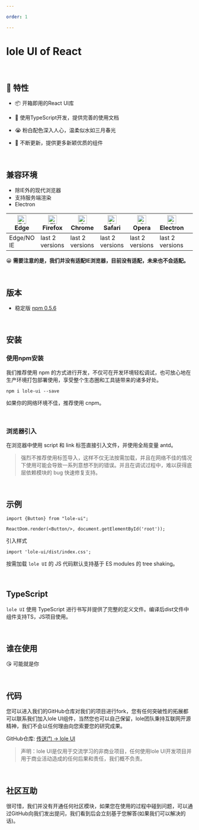 ```yaml
---

order: 1

---
```


# lole UI of React


<br/>

## 💌 **特性**

- 📦 开箱即用的React UI库

- 🤣 使用TypeScript开发，提供完善的使用文档

- 😭 粉白配色深入人心，温柔似水如三月春光

- 🤡 不断更新，提供更多新颖优质的组件


<br/>

## **兼容环境**

- 除IE外的现代浏览器
- 支持服务端渲染
- Electron

| [<img src="https://s1.ax1x.com/2022/04/02/qIdUk6.png" alt="Edge" width="24px" height="24px" />](http://godban.github.io/browsers-support-badges/)<br/> Edge  | [<img src="https://s1.ax1x.com/2022/04/02/qIdtTx.png" alt="Firefox" width="24px" height="24px" />](http://godban.github.io/browsers-support-badges/)<br/>Firefox | [<img src="https://s1.ax1x.com/2022/04/02/qIdatK.png" alt="Chrome" width="24px" height="24px" />](http://godban.github.io/browsers-support-badges/)<br/>Chrome | [<img src="https://s1.ax1x.com/2022/04/02/qIdY01.png" alt="Safari" width="24px" height="24px" />](http://godban.github.io/browsers-support-badges/)<br/>Safari | [<img src="https://s1.ax1x.com/2022/04/02/qIdJmR.png" alt="Opera" width="24px" height="24px" />](http://godban.github.io/browsers-support-badges/)<br/>Opera | [<img src="https://s1.ax1x.com/2022/04/02/qIwuDA.png" alt="Opera" width="24px" height="24px" />](http://godban.github.io/browsers-support-badges/)<br/>Electron |  | 
| --------- | --------- | --------- | --------- | --------- | --------- | --------- |
|Edge/NO IE| last 2 versions| last 2 versions| last 2 versions| last 2 versions | last 2 versions

😀 **需要注意的是，我们并没有适配IE浏览器，目前没有适配，未来也不会适配。**

<br/>

## 版本
- 稳定版 <a href='https://www.npmjs.com/package/lole-ui'>npm 0.5.6</a>

<br/>

## 安装

### 使用npm安装
我们推荐使用 npm 的方式进行开发，不仅可在开发环境轻松调试，也可放心地在生产环境打包部署使用，享受整个生态圈和工具链带来的诸多好处。
```
npm i lole-ui --save
```
如果你的网络环境不佳，推荐使用 cnpm。

<br/>

### 浏览器引入

在浏览器中使用 script 和 link 标签直接引入文件，并使用全局变量 antd。
>强烈不推荐使用标签导入，这样不仅无法按需加载，并且在网络不佳的情况下使用可能会导致一系列意想不到的错误。并且在调试过程中，难以获得底层依赖模块的 bug 快速修复支持。

<br/>

## 示例

```
import {Button} from "lole-ui";

ReactDom.render(<Button/>, document.getElementById('root'));
```
引入样式
```
import 'lole-ui/dist/index.css';
```
按需加载
```lole UI``` 的 JS 代码默认支持基于 ES modules 的 tree shaking。

<br/>

## TypeScript
```lole UI``` 使用 TypeScript 进行书写并提供了完整的定义文件。编译后dist文件中组件支持TS，JS项目使用。

<br/>

## 谁在使用
😘 可能就是你

<br/>

## 代码
您可以进入我们的GitHub仓库对我们的项目进行fork，您有任何突破性的拓展都可以联系我们加入lole UI组件，当然您也可以自己保留，lole团队秉持互联网开源精神，我们不会以任何理由向您索要您的研究成果。

GitHub仓库:  <a href='https://github.com/XIYExi/xiOn-ui'>传送门 -> lole UI</a>

>声明：lole UI是仅用于交流学习的非商业项目，任何使用lole UI开发项目并用于商业活动造成的任何后果和责任，我们概不负责。

<br/>

## 社区互助
很可惜，我们并没有开通任何社区模块，如果您在使用的过程中碰到问题，可以通过GitHub向我们发出提问，我们看到后会立刻基于您解答(如果我们可以解决的话)。


